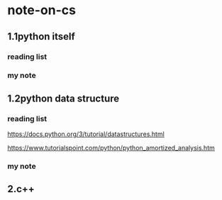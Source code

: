 # note-on-cs


## 1.1python itself
### reading list

### my note



## 1.2python data structure
### reading list

https://docs.python.org/3/tutorial/datastructures.html

https://www.tutorialspoint.com/python/python_amortized_analysis.htm


### my note




## 2.c++



